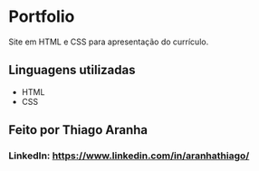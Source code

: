 # Portfolio
Site em HTML e CSS para apresentação do currículo.

## Linguagens utilizadas
* HTML
* CSS

## Feito por Thiago Aranha
### LinkedIn: https://www.linkedin.com/in/aranhathiago/
